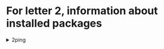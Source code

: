# For letter 2, information about installed packages

<details>
<summary>2ping</summary>

```
Из репозитор : fedora
Краткое опис : Bi-directional ping utility
URL          : https://www.finnie.org/software/2ping
Лицензия     : GPLv2+
Описание     : 2ping is a bi-directional ping utility. It uses 3-way pings (akin to TCP SYN,
             : SYN/ACK, ACK) and after-the-fact state comparison between a 2ping listener and
             : a 2ping client to determine which direction packet loss occurs.
```

</details>

